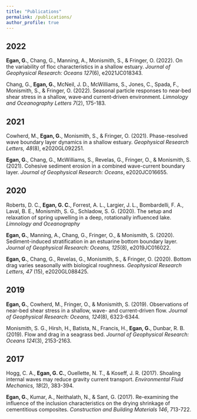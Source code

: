 ```yaml
---
title: "Publications"
permalink: /publications/
author_profile: true
---
```


<!-- Google tag (gtag.js) -->
<script async src="https://www.googletagmanager.com/gtag/js?id=G-1G9CHBPGPG"></script>
<script>
  window.dataLayer = window.dataLayer || [];
  function gtag(){dataLayer.push(arguments);}
  gtag('js', new Date());

  gtag('config', 'G-1G9CHBPGPG');
</script>

## 2022
**Egan, G.**, Chang, G., Manning, A., Monismith, S., & Fringer, O. (2022). On the variability of floc characteristics in a shallow estuary. *Journal of Geophysical Research: Oceans 127*(6), e2021JC018343. 

Chang, G., **Egan, G.**, McNeil, J. D., McWilliams, S., Jones, C., Spada, F., Monismith, S., & Fringer, O. (2022). Seasonal particle responses to near‐bed shear stress in a shallow, wave‐and current‐driven environment. *Limnology and Oceanography Letters 7*(2), 175-183.

## 2021

Cowherd, M., **Egan, G.**, Monismith, S., & Fringer, O. (2021). Phase-resolved wave boundary layer dynamics in a shallow estuary. *Geophysical Research Letters, 48*(8), e2020GL092251.

**Egan, G.**, Chang, G., McWilliams, S., Revelas, G., Fringer, O., & Monismith, S. (2021). Cohesive sediment erosion in a combined wave-current boundary layer. *Journal of Geophysical Research: Oceans*, e2020JC016655.

## 2020
Roberts, D. C., **Egan, G. C.**, Forrest, A. L., Largier, J. L., Bombardelli, F. A., Laval, B. E., Monismith, S. G., Schladow, S. G. (2020). The setup and relaxation of spring upwelling in a deep, rotationally influenced lake. *Limnology and Oceanography*

**Egan, G.**, Manning, A., Chang, G., Fringer, O., & Monismith, S. (2020). Sediment-induced stratification in an estuarine bottom boundary layer. *Journal of Geophysical Research: Oceans, 125*(8), e2019JC016022.

**Egan, G.**, Chang, G., Revelas, G., Monismith, S., & Fringer, O. (2020). Bottom drag varies seasonally with biological roughness. *Geophysical Research Letters, 47* (15), e2020GL088425.

## 2019

**Egan, G.**, Cowherd, M., Fringer, O., & Monismith, S. (2019). Observations of near-bed shear stress in a shallow, wave- and current-driven flow. *Journal of Geophysical Research: Oceans, 124*(8), 6323-6344.

Monismith, S. G., Hirsh, H., Batista, N., Francis, H., **Egan, G.**, Dunbar, R. B. (2019). Flow and drag in a seagrass bed. *Journal of Geophysical Research: Oceans 124*(3), 2153-2163.

## 2017
Hogg, C. A., **Egan, G. C.**, Ouellette, N. T., & Koseff, J. R. (2017). Shoaling internal waves may reduce gravity current transport. *Environmental Fluid Mechanics, 18*(2), 383-394.

**Egan, G.**, Kumar, A., Neithalath, N., & Sant, G. (2017). Re-examining the influence of the inclusion characteristics on the drying shrinkage of cementitious composites. *Construction and Building Materials 146*, 713-722.

